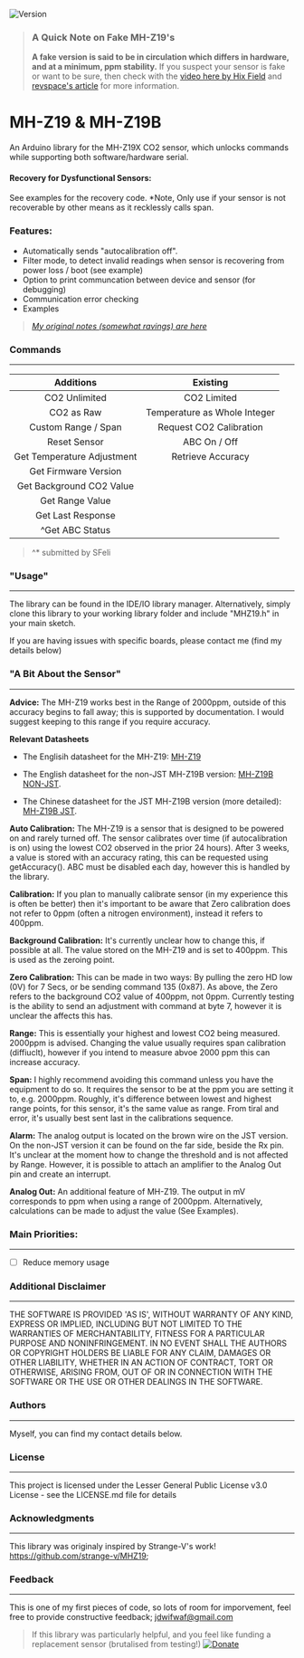 ﻿![Version](https://img.shields.io/badge/Version-v1.5.3-green.svg)

>  ### A Quick Note on Fake MH-Z19's
>  **A fake version is said to be in circulation which differs in hardware, and at a minimum, ppm stability.**
>  If you suspect your sensor is fake or want to be sure, then check with the [video here by Hix Field](https://www.youtube.com/watch?v=5_QQe75-SZI&feature=youtu.be) and [revspace's article](https://revspace.nl/MH-Z19B#Fake_MH-Z19B_.28black_PCB.29) for more information.

# MH-Z19 & MH-Z19B
An Arduino library for the MH-Z19X CO2 sensor, which unlocks commands while supporting both software/hardware serial.

#### Recovery for Dysfunctional Sensors:
See examples for the recovery code. *Note, Only use if your sensor is not recoverable by other means as it recklessly calls span.

### Features:
* Automatically sends "autocalibration off".
* Filter mode, to detect invalid readings when sensor is recovering from power loss / boot (see example)
* Option to print communcation between device and sensor (for debugging)
* Communication error checking
* Examples

>*[My original notes (somewhat ravings) are here](https://docs.google.com/spreadsheets/d/1hSbtUwD5b78hpo37Z1yIxQ3oiaQXUNfCuivmhBwS0-E/edit?usp=sharing)*

### Commands
---

|             Additions               |            Existing           |
|              :---:                  |              :---:            |
| CO2 Unlimited                       | CO2 Limited                   | 
| CO2 as Raw                          | Temperature as Whole Integer  | 
| Custom Range / Span                 | Request CO2 Calibration       | 
| Reset Sensor                        | ABC On / Off                  |
| Get Temperature Adjustment          | Retrieve Accuracy             |
| Get Firmware Version                |                               |     
| Get Background CO2 Value            |                               |
| Get Range Value                     |                               |
| Get Last Response                   |                               |
| ^Get ABC Status                     |
>^* submitted by SFeli

### "Usage"
---

The library can be found in the IDE/IO library manager. Alternatively, simply clone this library to your working library folder and include "MHZ19.h" in your main sketch.

If you are having issues with specific boards, please contact me (find my details below)

### "A Bit About the Sensor"
---
**Advice:** The MH-Z19 works best in the Range of 2000ppm, outside of this accuracy begins to fall away; this is supported by documentation. I would suggest keeping to this range if you require accuracy.

**Relevant Datasheets**

* The Englisih datasheet for the MH-Z19: [MH-Z19](https://www.winsen-sensor.com/d/files/PDF/Infrared%20Gas%20Sensor/NDIR%20CO2%20SENSOR/MH-Z19%20CO2%20Ver1.0.pdf)

* The English datasheet for the non-JST MH-Z19B version: [MH-Z19B NON-JST](https://www.winsen-sensor.com/d/files/infrared-gas-sensor/mh-z19b-co2-ver1_0.pdf). 

* The Chinese datasheet for the JST MH-Z19B version (more detailed): [MH-Z19B JST](https://datasheet.lcsc.com/szlcsc/1901021600_Zhengzhou-Winsen-Elec-Tech-MH-Z19_C242514.pdf).

**Auto Calibration:** 
The MH-Z19 is a sensor that is designed to be powered on and rarely turned off. The sensor calibrates over time (if autocalibration is on) using the lowest CO2 observed in the prior 24 hours). After 3 weeks, a value is stored with an accuracy rating, this can be requested using getAccuracy(). ABC must be disabled each day, however this is handled by the library.

**Calibration:**
If you plan to manually calibrate sensor (in my experience this is often be better) then it's important to be aware that Zero calibration does not refer to 0ppm (often a nitrogen environment), instead it refers to 400ppm.

**Background Calibration:** It's currently unclear how to change  this, if possible at all. The value stored on the MH-Z19 and is set to 400ppm. This is used as the zeroing point.

**Zero Calibration:** This can be made in two ways: By pulling the zero HD low (0V) for 7 Secs, or be sending command 135 (0x87). As above, the Zero refers to the background CO2 value of 400ppm, not 0ppm. Currently testing is the ability to send an adjustment with command at byte 7, however it is unclear the affects this has.

**Range:** This is essentially your highest and lowest CO2 being measured. 2000ppm is advised. Changing the value usually requires span calibration (diffiuclt), however if you intend to measure abvoe 2000 ppm this can increase accuracy.

**Span:** I highly recommend avoiding this command unless you have the equipment to do so. It requires the sensor to be at the ppm you are setting it to, e.g. 2000ppm. Roughly, it's difference between lowest and highest range points, for this sensor, it's the same value as range. From tiral and error, it's usually best sent last in the calibrations sequence.

**Alarm:** The analog output is located on the brown wire on the JST version. On the non-JST version it can be found on the far side, beside the Rx pin. It's unclear at the moment how to change the threshold and is not affected by Range. However, it is possible to attach an amplifier to the Analog Out pin and create an interrupt.

**Analog Out:** An additional feature of MH-Z19. The output in mV corresponds to ppm when using a range of 2000ppm. Alternatively, calculations can be made to adjust the value (See Examples).

### Main Priorities:
---
- [ ] Reduce memory usage

### Additional Disclaimer
---
THE SOFTWARE IS PROVIDED 'AS IS', WITHOUT WARRANTY OF ANY KIND, EXPRESS OR IMPLIED, INCLUDING BUT NOT LIMITED TO THE WARRANTIES OF MERCHANTABILITY, FITNESS FOR A PARTICULAR PURPOSE AND NONINFRINGEMENT. IN NO EVENT SHALL THE AUTHORS OR COPYRIGHT HOLDERS BE LIABLE FOR ANY CLAIM, DAMAGES OR OTHER LIABILITY, WHETHER IN AN ACTION OF CONTRACT, TORT OR OTHERWISE, ARISING FROM, OUT OF OR IN CONNECTION WITH THE SOFTWARE OR THE USE OR OTHER DEALINGS IN THE SOFTWARE.

### Authors
---
Myself, you can find my contact details below.

### License
---
This project is licensed under the Lesser General Public License v3.0 License - see the LICENSE.md file for details

### Acknowledgments
----
This library was originaly inspired by Strange-V's work! https://github.com/strange-v/MHZ19;

### Feedback
---
This is one of my first pieces of code, so lots of room for imporvement, feel free to provide constructive feedback; jdwifwaf@gmail.com


>If this library was particularly helpful, and you feel like funding a replacement sensor (brutalised from testing!) [![Donate](https://img.shields.io/badge/Donate-PayPal-blue.svg?style=flat-square&logo=appveyor)](https://www.paypal.com/cgi-bin/webscr?cmd=_s-xclick&hosted_button_id=9MJYH22A92LWG&source=url)
